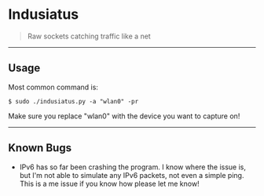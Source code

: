 # Indusiatus
> Raw sockets catching traffic like a net

---

## Usage
Most common command is:
```
$ sudo ./indusiatus.py -a "wlan0" -pr
```
Make sure you replace "wlan0" with the device you want to capture on!

---

## Known Bugs
- IPv6 has so far been crashing the program. I know where the issue is, but I'm not able to simulate any IPv6 packets, not even a simple ping. This is a me issue if you know how please let me know!
